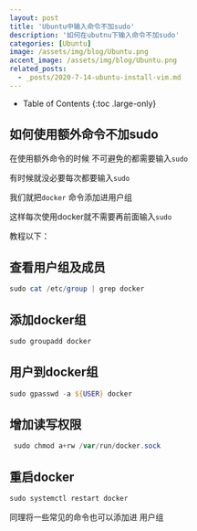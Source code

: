 ```yaml
---
layout: post
title: 'Ubuntu中输入命令不加sudo'
description: '如何在ubutnu下输入命令不加sudo'
categories: [Ubuntu]
image: /assets/img/blog/Ubuntu.png
accent_image: /assets/img/blog/Ubuntu.png
related_posts:
  - _posts/2020-7-14-ubuntu-install-vim.md
---
```


- Table of Contents
{:toc .large-only}



## 如何使用额外命令不加sudo
在使用额外命令的时候 不可避免的都需要输入``sudo``

有时候就没必要每次都要输入``sudo ``

我们就把``docker`` 命令添加进用户组

这样每次使用docker就不需要再前面输入``sudo``

教程以下：

## 查看用户组及成员

```powershell
sudo cat /etc/group | grep docker
```

## 添加docker组

```powershell
sudo groupadd docker 
```

## 用户到docker组 

```powershell
sudo gpasswd -a ${USER} docker 
```

## 增加读写权限

```powershell
 sudo chmod a+rw /var/run/docker.sock
```

## 重启docker

```powershell
sudo systemctl restart docker 
```

同理将一些常见的命令也可以添加进 用户组

